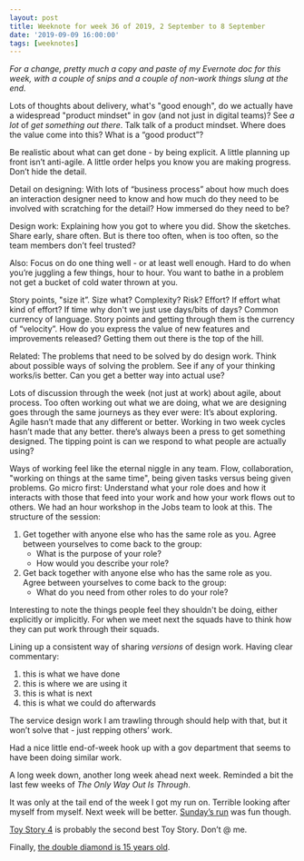 ```yaml
---
layout: post
title: Weeknote for week 36 of 2019, 2 September to 8 September
date: '2019-09-09 16:00:00'
tags: [weeknotes]
---
```

*For a change, pretty much a copy and paste of my Evernote doc for this week, with a couple of snips and a couple of non-work things slung at the end.*

Lots of thoughts about delivery, what's "good enough", do we actually have a widespread "product mindset" in gov (and not just in digital teams)? See _a lot_ of _get something out there_. Talk talk of a product mindset. Where does the value come into this? What is a “good product”?

Be realistic about what can get done - by being explicit. A little planning up front isn’t anti-agile. A little order helps you know you are making progress. Don’t hide the detail.

Detail on designing: With lots of “business process” about how much does an interaction designer need to know and how much do they need to be involved with scratching for the detail? How immersed do they need to be?

Design work: Explaining how you got to where you did. Show the sketches. Share early, share often. But is there too often, when is too often, so the team members don’t feel trusted?

Also: Focus on do one thing well - or at least well enough. Hard to do when you’re juggling a few things, hour to hour. You want to bathe in a problem not get a bucket of cold water thrown at you.

Story points, "size it”. Size what? Complexity? Risk? Effort? If effort what kind of effort? If time why don't we just use days/bits of days? Common currency of language. Story points and getting through them is the currency of “velocity”. How do you express the value of new features and improvements released? Getting them out there is the top of the hill.

Related: The problems that need to be solved by do design work. Think about possible ways of solving the problem. See if any of your thinking works/is better. Can you get a better way into actual use?

Lots of discussion through the week (not just at work) about agile, about process. Too often working out what we are doing, what we are designing goes through the same journeys as they ever were: It’s about exploring. Agile hasn’t made that any different or better. Working in two week cycles hasn’t made that any better. there’s always been a press to get something designed. The tipping point is can we respond to what people are actually using?

Ways of working feel like the eternal niggle in any team. Flow, collaboration, "working on things at the same time", being given tasks versus being given problems. Go micro first: Understand what your role does and how it interacts with those that feed into your work and how your work flows out to others. We had an hour workshop in the Jobs team to look at this. The structure of the session:

1.  Get together with anyone else who has the same role as you. Agree between yourselves to come back to the group:
    * What is the purpose of your role?
    * How would you describe your role?
2. Get back together with anyone else who has the same role as you. Agree between yourselves to come back to the group:
    * What do you need from other roles to do your role?

Interesting to note the things people feel they shouldn't be doing, either explicitly or implicitly. For when we meet next the squads have to think how they can put work through their squads.

Lining up a consistent way of sharing _versions_ of design work. Having clear commentary:

1. this is what we have done
2. this is where we are using it
3. this is what is next
4. this is what we could do afterwards

The service design work I am trawling through should help with that, but it won’t solve that - just repping others’ work.

Had a nice little end-of-week hook up with a gov department that seems to have been doing similar work.

A long week down, another long week ahead next week. Reminded a bit the last few weeks of _The Only Way Out Is Through_.

It was only at the tail end of the week I got my run on. Terrible looking after myself from myself. Next week will be better. [Sunday’s run](https://www.strava.com/activities/2689896075) was fun though.

[Toy Story 4](https://www.imdb.com/title/tt1979376/) is probably the second best Toy Story. Don’t @ me.

Finally, [the double diamond is 15 years old](https://medium.com/design-council/the-double-diamond-15-years-on-8c7bc594610e).
